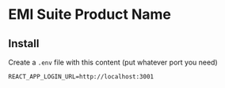 # EMI Suite Product Name

## Install

Create a `.env` file with this content (put whatever port you need)

```
REACT_APP_LOGIN_URL=http://localhost:3001
```
